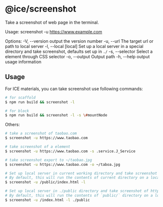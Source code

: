 # @ice/screenshot

Take a screenshot of web page in the terminal.

Usage: screenshot -u https://www.example.com

Options:
  -V, --version              output the version number
  -u, --url <url>            The target url or path to local server
  -l, --local [local]        Set up a local server in a special directory and take screenshot, defaults set up in `./`
  -s, --selector <selector>  Select a element through CSS selector
  -o, --output <output>      Output path
  -h, --help                 output usage information

## Usage

For ICE materials, you can take screenshot use following commands:

```bash
# for scaffold
$ npm run build && screenshot -l

# for block
$ npm run build && screenshot -l -s \#mountNode
```

Others:

```bash
# take a screenshot of taobao.com
$ screenshot -u https://www.taobao.com

# take screenshot of a element
$ screenshot -u https://www.taobao.com -s .service.J_Service

# take screenshot export to ~/taobao.jpg
$ screenshot -u https://www.taobao.com -o ~/taboa.jpg

# Set up local server in current working directory and take screenshot of http://localhost:8100/public/index.html
# By default, this will run the contents of current directory on a local server, the URL is http://localhost:8100
$ screenshot -u /public/index.html -l

# Set up local server in ./public directory and take screenshot of http://localhost:8100/index.html
# By default, this will run the contents of `public/` directory on a local server, the URL is http://localhost:8100
$ screenshot -u /index.html -l ./public
```